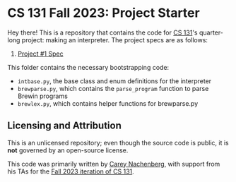 # CS 131 Fall 2023: Project Starter

Hey there! This is a repository that contains the code for [CS 131](https://ucla-cs-131.github.io/fall-23-website/)'s quarter-long project: making an interpreter. The project specs are as follows:

1. [Project #1 Spec](https://docs.google.com/document/d/1RgPjCH_LtEA-e-SJhtB0hDKn6tMk5YNBcAyhAwFJehc/edit#heading=h.63zoibjlqvny)

This folder contains the necessary bootstrapping code:

- `intbase.py`, the base class and enum definitions for the interpreter
- `brewparse.py`, which contains the `parse_program` function to parse Brewin programs
- `brewlex.py`, which contains helper functions for brewparse.py


## Licensing and Attribution

This is an unlicensed repository; even though the source code is public, it is **not** governed by an open-source license.

This code was primarily written by [Carey Nachenberg](http://careynachenberg.weebly.com/), with support from his TAs for the [Fall 2023 iteration of CS 131](https://ucla-cs-131.github.io/fall-23-website/).
